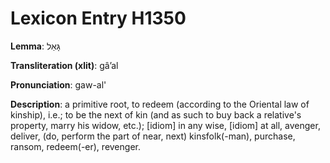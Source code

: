# Lexicon Entry H1350

**Lemma**: גָּאַל

**Transliteration (xlit)**: gâʼal

**Pronunciation**: gaw-al'

**Description**:
a primitive root, to redeem (according to the Oriental law of kinship), i.e.; to be the next of kin (and as such to buy back a relative's property, marry his widow, etc.); [idiom] in any wise, [idiom] at all, avenger, deliver, (do, perform the part of near, next) kinsfolk(-man), purchase, ransom, redeem(-er), revenger.
